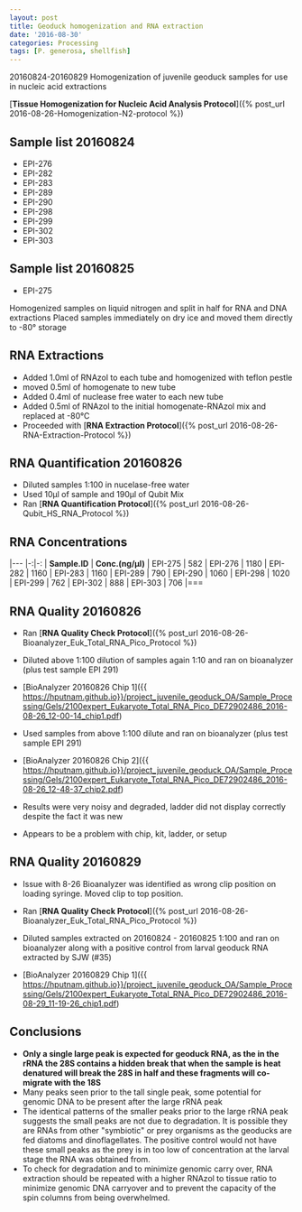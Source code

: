 ```yaml
---
layout: post
title: Geoduck homogenization and RNA extraction
date: '2016-08-30'
categories: Processing
tags: [P. generosa, shellfish]
---
```


20160824-20160829
Homogenization of juvenile geoduck samples for use in nucleic acid extractions

[**Tissue Homogenization for Nucleic Acid Analysis Protocol**]({% post_url 2016-08-26-Homogenization-N2-protocol %})

## Sample list 20160824   
* EPI-276 
* EPI-282
* EPI-283
* EPI-289
* EPI-290
* EPI-298
* EPI-299
* EPI-302
* EPI-303
   
## Sample list 20160825  
* EPI-275 

Homogenized samples on liquid nitrogen and split in half for RNA and DNA extractions
Placed samples immediately on dry ice and moved them directly to -80° storage 

## RNA Extractions
* Added 1.0ml of RNAzol to each tube and homogenized with teflon pestle
* moved 0.5ml of homogenate to new tube
* Added 0.4ml of nuclease free water to each new tube
* Added 0.5ml of RNAzol to the initial homogenate-RNAzol mix and replaced at -80°C
* Proceeded with [**RNA Extraction Protocol**]({% post_url 2016-08-26-RNA-Extraction-Protocol %})

## RNA Quantification 20160826
* Diluted samples 1:100 in nucelase-free water
* Used 10µl of sample and 190µl of Qubit Mix
* Ran [**RNA Quantification Protocol**]({% post_url 2016-08-26-Qubit_HS_RNA_Protocol %})

## RNA Concentrations

|---
|-:|-:
| **Sample.ID** | **Conc.(ng/µl)** 
| EPI-275 | 582 
| EPI-276 | 1180 
| EPI-282 | 1160 
| EPI-283 | 1160 
| EPI-289 | 790 
| EPI-290 | 1060 
| EPI-298 | 1020 
| EPI-299 | 762 
| EPI-302 | 888 
| EPI-303 | 706 
|===

## RNA Quality 20160826
* Ran [**RNA Quality Check Protocol**]({% post_url 2016-08-26-Bioanalyzer_Euk_Total_RNA_Pico_Protocol %})

* Diluted above 1:100 dilution of samples again 1:10 and ran on bioanalyzer (plus test sample EPI 291)
* [BioAnalyzer 20160826 Chip 1]({{ https://hputnam.github.io}}/project_juvenile_geoduck_OA/Sample_Processing/Gels/2100expert_Eukaryote_Total_RNA_Pico_DE72902486_2016-08-26_12-00-14_chip1.pdf)

* Used samples from above 1:100 dilute and ran on bioanalyzer (plus test sample EPI 291)
* [BioAnalyzer 20160826 Chip 2]({{ https://hputnam.github.io}}/project_juvenile_geoduck_OA/Sample_Processing/Gels/2100expert_Eukaryote_Total_RNA_Pico_DE72902486_2016-08-26_12-48-37_chip2.pdf)

* Results were very noisy and degraded, ladder did not display correctly despite the fact it was new
* Appears to be a problem with chip, kit, ladder, or setup

## RNA Quality 20160829
* Issue with 8-26 Bioanalyzer was identified as wrong clip position on loading syringe. Moved clip to top position.
* Ran [**RNA Quality Check Protocol**]({% post_url 2016-08-26-Bioanalyzer_Euk_Total_RNA_Pico_Protocol %})

* Diluted samples extracted on 20160824 - 20160825 1:100 and ran on bioanalyzer along with a positive control from larval geoduck RNA extracted by SJW (#35)
* [BioAnalyzer 20160829 Chip 1]({{ https://hputnam.github.io}}/project_juvenile_geoduck_OA/Sample_Processing/Gels/2100expert_Eukaryote_Total_RNA_Pico_DE72902486_2016-08-29_11-19-26_chip1.pdf)


## Conclusions
* **Only a single large peak is expected for geoduck RNA, as the in the rRNA the 28S contains a hidden break that when the sample is heat denatured will break the 28S in half and these fragments will co-migrate with the 18S** 
* Many peaks seen prior to the tall single peak, some potential for genomic DNA to be present after the large rRNA peak
* The identical patterns of the smaller peaks prior to the large rRNA peak suggests the small peaks are not due to degradation. It is possible they are RNAs from other "symbiotic" or prey organisms as the geoducks are fed diatoms and dinoflagellates. The positive control would not have these small peaks as the prey is in too low of concentration at the larval stage the RNA was obtained from.
* To check for degradation and to minimize genomic carry over, RNA extraction should be repeated with a higher RNAzol to tissue ratio to minimize genomic DNA carryover and to prevent the capacity of the spin columns from being overwhelmed.

